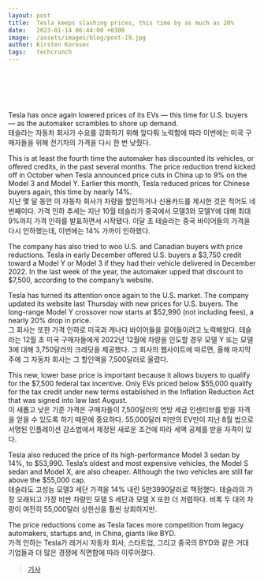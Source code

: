 ```yaml
---
layout: post
title:  Tesla keeps slashing prices, this time by as much as 20%
date:   2023-01-14 06:44:00 +0300
image:  /assets/images/blog/post-19.jpg
author: Kirsten Korosec
tags:   techcrunch
---
```

<br><br><br><br>

Tesla has once again lowered prices of its EVs — this time for U.S. buyers — as the automaker scrambles to shore up demand.
<br>
테슬라는 자동차 회사가 수요를 강화하기 위해 앞다퉈 노력함에 따라 이번에는 미국 구매자들을 위해 전기차의 가격을 다시 한 번 낮췄다.

This is at least the fourth time the automaker has discounted its vehicles, or offered credits, in the past several months. The price reduction trend kicked off in October when Tesla announced price cuts in China up to 9% on the Model 3 and Model Y. Earlier this month, Tesla reduced prices for Chinese buyers again, this time by nearly 14%.
<br>
지난 몇 달 동안 이 자동차 회사가 차량을 할인하거나 신용카드를 제시한 것은 적어도 네 번째이다. 가격 인하 추세는 지난 10월 테슬라가 중국에서 모델3와 모델Y에 대해 최대 9%까지 가격 인하를 발표하면서 시작됐다. 이달 초 테슬라는 중국 바이어들의 가격을 다시 인하했는데, 이번에는 14% 가까이 인하했다.


The company has also tried to woo U.S. and Canadian buyers with price reductions. Tesla in early December offered U.S. buyers a $3,750 credit toward a Model Y or Model 3 if they had their vehicle delivered in December 2022. In the last week of the year, the automaker upped that discount to $7,500, according to the company’s website.
<br>

Tesla has turned its attention once again to the U.S. market. The company updated its website last Thursday with new prices for U.S. buyers. The long-range Model Y crossover now starts at $52,990 (not including fees), a nearly 20% drop in price.
<br>
그 회사는 또한 가격 인하로 미국과 캐나다 바이어들을 끌어들이려고 노력해왔다. 테슬라는 12월 초 미국 구매자들에게 2022년 12월에 차량을 인도할 경우 모델 Y 또는 모델 3에 대해 3,750달러의 크레딧을 제공했다. 그 회사의 웹사이트에 따르면, 올해 마지막 주에 그 자동차 회사는 그 할인액을 7,500달러로 올렸다.

This new, lower base price is important because it allows buyers to qualify for the $7,500 federal tax incentive. Only EVs priced below $55,000 qualify for the tax credit under new terms established in the Inflation Reduction Act that was signed into law last August.
<br>
이 새롭고 낮은 기준 가격은 구매자들이 7,500달러의 연방 세금 인센티브를 받을 자격을 얻을 수 있도록 하기 때문에 중요하다. 55,000달러 미만의 EV만이 지난 8월 법으로 서명된 인플레이션 감소법에서 제정된 새로운 조건에 따라 세액 공제를 받을 자격이 있다.

Tesla also reduced the price of its high-performance Model 3 sedan by 14%, to $53,990. Tesla’s oldest and most expensive vehicles, the Model S sedan and Model X, are also cheaper. Although the two vehicles are still far above the $55,000 cap.
<br>
테슬라도 고성능 모델3 세단 가격을 14% 내린 5만3990달러로 책정했다. 테슬라의 가장 오래되고 가장 비싼 차량인 모델 S 세단과 모델 X 또한 더 저렴하다. 비록 두 대의 차량이 여전히 55,000달러 상한선을 훨씬 상회하지만.

The price reductions come as Tesla faces more competition from legacy automakers, startups and, in China, giants like BYD.
<br>
가격 인하는 Tesla가 레거시 자동차 회사, 스타트업, 그리고 중국의 BYD와 같은 거대 기업들과 더 많은 경쟁에 직면함에 따라 이루어졌다.

> <a href="https://techcrunch.com/2023/01/13/tesla-keeps-slashing-prices-this-time-by-as-much-as-20/">기사</a>

